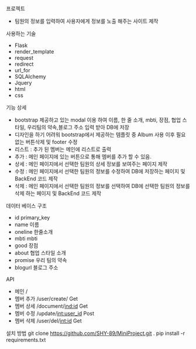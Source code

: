 프로젝트
 - 팀원의 정보를 입력하여 사용자에게 정보를 노출 해주는 사이트 제작

사용하는 기술
 - Flask
 - render_template
 - request
 - redirect
 - url_for
 - SQLAlchemy
 - Jquery
 - html
 - css

기능 상세
  - bootstrap 제공하고 있는 modal 이용 하여 이름, 한 줄 소개, mbti, 장점, 협업 스타일, 우리팀의 약속,블로그 주소 입력 받아 DB에 저장
  - 디자인을 하기 어려워 bootstrap에서 제공하는 템플릿 중 Album 사용 이후 필요 없는 버튼삭제 및 footer 수정
  - 리스트 : 추가 된 멤버는 메인에 리스트로 출력
  - 추가 : 메인 페이지에 있는 버튼으로 통해 멤버를 추가 할 수 있음.
  - 상세 : 메인 페이지에서 선택한 팀원의 상세 정보를 보여주는 페이지 제작
  - 수정 : 메인 페이지에서 선택한 팀원의 정보를 수정하여 DB에 저장하는 페이지 및 BackEnd 코드 제작
  - 삭제 : 메인 페이지에서 선택한 팀원의 정보를 선택하여 DB에 선택한 팀원의 정보를 삭제 하는 페이지 및 BackEnd 코드 제작

데이터 베이스 구조
  - id        primary_key
  - name      이름
  - oneline   한줄소개
  - mbti      mbti
  - good      장점
  - about     협업 스타일 소개
  - promise   우리 팀의 약속
  - blogurl    블로그 주소

API
  - 메인          /
  - 멤버 추가     /user/create/          Get
  - 멤버 상세     /document/<ind:id>     Get
  - 멤버 수정     /update/<int:user_id>  Post
  - 멤버 삭제     /user/del/<int:id>     Get


설치 방법
git clone https://github.com/SHY-89/MiniProject.git .
pip install -r requirements.txt
